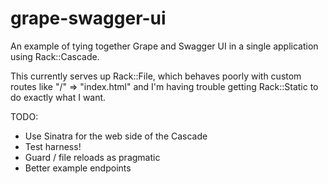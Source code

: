 grape-swagger-ui
================

An example of tying together Grape and Swagger UI in a single application using Rack::Cascade.

This currently serves up Rack::File, which behaves poorly with custom routes like "/" => "index.html"
and I'm having trouble getting Rack::Static to do exactly what I want.

TODO:

* Use Sinatra for the web side of the Cascade
* Test harness!
* Guard / file reloads as pragmatic
* Better example endpoints
